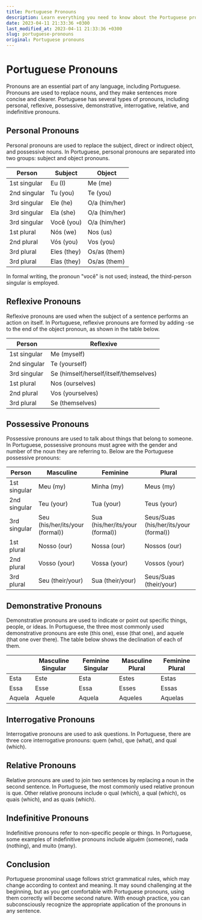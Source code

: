 ```yaml
---
title: Portuguese Pronouns
description: Learn everything you need to know about the Portuguese pronouns and their usage in conversation and writing.
date: 2023-04-11 21:33:36 +0300
last_modified_at: 2023-04-11 21:33:36 +0300
slug: portuguese-pronouns
original: Portuguese pronouns
---
```

# Portuguese Pronouns

Pronouns are an essential part of any language, including Portuguese. Pronouns are used to replace nouns, and they make sentences more concise and clearer. Portuguese has several types of pronouns, including personal, reflexive, possessive, demonstrative, interrogative, relative, and indefinitive pronouns. 

## Personal Pronouns

Personal pronouns are used to replace the subject, direct or indirect object, and possessive nouns. In Portuguese, personal pronouns are separated into two groups: subject and object pronouns.

|Person    |Subject     |Object     |
|----------|-----------|-----------|
|1st singular| Eu (I)    | Me (me)   |
|2nd singular| Tu (you)  | Te (you)  |
|3rd singular| Ele (he)  | O/a (him/her) |
|3rd singular| Ela (she) | O/a (him/her) |
|3rd singular| Você (you)| O/a (him/her) |
|1st plural  | Nós (we)  | Nos (us)  |
|2nd plural  | Vós (you) | Vos (you) |
|3rd plural  | Eles (they)| Os/as (them)|
|3rd plural  | Elas (they)| Os/as (them)|

In formal writing, the pronoun "você" is not used; instead, the third-person singular is employed. 

## Reflexive Pronouns

Reflexive pronouns are used when the subject of a sentence performs an action on itself. In Portuguese, reflexive pronouns are formed by adding -se to the end of the object pronoun, as shown in the table below.

|Person   |Reflexive       |
|---------|----------------|
|1st singular| Me (myself)  |
|2nd singular| Te (yourself)|
|3rd singular| Se (himself/herself/itself/themselves) |
|1st plural  | Nos (ourselves) |
|2nd plural  | Vos (yourselves) |
|3rd plural  | Se (themselves)   |

## Possessive Pronouns

Possessive pronouns are used to talk about things that belong to someone. In Portuguese, possessive pronouns must agree with the gender and number of the noun they are referring to. Below are the Portuguese possessive pronouns:

|Person   |Masculine    |Feminine   |Plural     |
|---------|------------|-----------|-----------|
|1st singular| Meu (my) | Minha (my)| Meus (my) |
|2nd singular| Teu (your)| Tua (your)| Teus (your)|
|3rd singular| Seu (his/her/its/your (formal))| Sua (his/her/its/your (formal))| Seus/Suas (his/her/its/your (formal)) |
|1st plural  | Nosso (our)| Nossa (our)| Nossos (our)|
|2nd plural  | Vosso (your)| Vossa (your)| Vossos (your)|
|3rd plural  | Seu (their/your) | Sua (their/your) | Seus/Suas (their/your) |

## Demonstrative Pronouns

Demonstrative pronouns are used to indicate or point out specific things, people, or ideas. In Portuguese, the three most commonly used demonstrative pronouns are este (this one), esse (that one), and aquele (that one over there). The table below shows the declination of each of them.

|    |Masculine Singular|Feminine Singular| Masculine Plural| Feminine Plural|
|----|----------------|----------------|----------------|----------------|
|Esta|Este            |Esta              |Estes           |Estas           |
|Essa|Esse            |Essa              |Esses           |Essas           |
|Aquela|Aquele        |Aquela            |Aqueles         |Aquelas         |

## Interrogative Pronouns

Interrogative pronouns are used to ask questions. In Portuguese, there are three core interrogative pronouns: quem (who), que (what), and qual (which). 

## Relative Pronouns

Relative pronouns are used to join two sentences by replacing a noun in the second sentence. In Portuguese, the most commonly used relative pronoun is que. Other relative pronouns include o qual (which), a qual (which), os quais (which), and as quais (which).

## Indefinitive Pronouns

Indefinitive pronouns refer to non-specific people or things. In Portuguese, some examples of indefinitive pronouns include alguém (someone), nada (nothing), and muito (many).

## Conclusion

Portuguese pronominal usage follows strict grammatical rules, which may change according to context and meaning. It may sound challenging at the beginning, but as you get comfortable with Portuguese pronouns, using them correctly will become second nature. With enough practice, you can subconsciously recognize the appropriate application of the pronouns in any sentence.